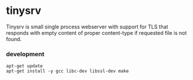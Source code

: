 # tinysrv

Tinysrv is small single process webserver with support for TLS that responds with empty content of proper content-type if requested file is not found.

### development

```
apt-get update
apt-get install -y gcc libc-dev libssl-dev make
```